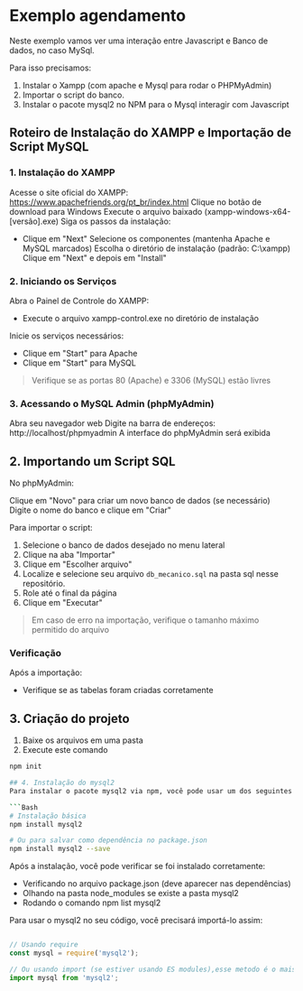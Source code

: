 # Exemplo agendamento

Neste exemplo vamos ver uma interação entre Javascript e Banco de dados, no caso MySql.

Para isso precisamos:
  1. Instalar o Xampp (com apache e Mysql para rodar o PHPMyAdmin)
  2. Importar o script do banco.
  3. Instalar o pacote mysql2 no NPM para o Mysql interagir com Javascript

## Roteiro de Instalação do XAMPP e Importação de Script MySQL
### 1. Instalação do XAMPP

Acesse o site oficial do XAMPP: https://www.apachefriends.org/pt_br/index.html
Clique no botão de download para Windows
Execute o arquivo baixado (xampp-windows-x64-[versão].exe)
Siga os passos da instalação:


 - Clique em "Next"
Selecione os componentes (mantenha Apache e MySQL marcados)
Escolha o diretório de instalação (padrão: C:\xampp)
Clique em "Next" e depois em "Install"

### 2. Iniciando os Serviços

Abra o Painel de Controle do XAMPP:


- Execute o arquivo xampp-control.exe no diretório de instalação


Inicie os serviços necessários:


- Clique em "Start" para Apache
- Clique em "Start" para MySQL
>Verifique se as portas 80 (Apache) e 3306 (MySQL) estão livres

### 3. Acessando o MySQL Admin (phpMyAdmin)

Abra seu navegador web
Digite na barra de endereços: http://localhost/phpmyadmin
A interface do phpMyAdmin será exibida

## 2. Importando um Script SQL

No phpMyAdmin:


Clique em "Novo" para criar um novo banco de dados (se necessário)
Digite o nome do banco e clique em "Criar"


Para importar o script:


1. Selecione o banco de dados desejado no menu lateral
2. Clique na aba "Importar"
3. Clique em "Escolher arquivo"
4. Localize e selecione seu arquivo `db_mecanico.sql` na pasta sql nesse repositório.
5. Role até o final da página
6. Clique em "Executar"
> Em caso de erro na importação, verifique o tamanho máximo permitido do arquivo

### Verificação

Após a importação:
- Verifique se as tabelas foram criadas corretamente

## 3. Criação do projeto

1. Baixe os arquivos em uma pasta
2. Execute este comando
```Bash
npm init

## 4. Instalação do mysql2
Para instalar o pacote mysql2 via npm, você pode usar um dos seguintes comandos:

```Bash
# Instalação básica
npm install mysql2

# Ou para salvar como dependência no package.json
npm install mysql2 --save
```

Após a instalação, você pode verificar se foi instalado corretamente:

 - Verificando no arquivo package.json (deve aparecer nas dependências)
 - Olhando na pasta node_modules se existe a pasta mysql2
 - Rodando o comando npm list mysql2

Para usar o mysql2 no seu código, você precisará importá-lo assim:

```Javascript

// Usando require
const mysql = require('mysql2');

// Ou usando import (se estiver usando ES modules),esse metodo é o mais indicado
import mysql from 'mysql2';
```



